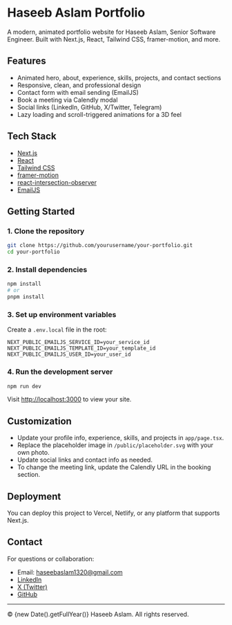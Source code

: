 # Haseeb Aslam Portfolio

A modern, animated portfolio website for Haseeb Aslam, Senior Software Engineer. Built with Next.js, React, Tailwind CSS, framer-motion, and more.

## Features
- Animated hero, about, experience, skills, projects, and contact sections
- Responsive, clean, and professional design
- Contact form with email sending (EmailJS)
- Book a meeting via Calendly modal
- Social links (LinkedIn, GitHub, X/Twitter, Telegram)
- Lazy loading and scroll-triggered animations for a 3D feel

## Tech Stack
- [Next.js](https://nextjs.org/)
- [React](https://react.dev/)
- [Tailwind CSS](https://tailwindcss.com/)
- [framer-motion](https://www.framer.com/motion/)
- [react-intersection-observer](https://www.npmjs.com/package/react-intersection-observer)
- [EmailJS](https://www.emailjs.com/)

## Getting Started

### 1. Clone the repository
```bash
git clone https://github.com/yourusername/your-portfolio.git
cd your-portfolio
```

### 2. Install dependencies
```bash
npm install
# or
pnpm install
```

### 3. Set up environment variables
Create a `.env.local` file in the root:
```
NEXT_PUBLIC_EMAILJS_SERVICE_ID=your_service_id
NEXT_PUBLIC_EMAILJS_TEMPLATE_ID=your_template_id
NEXT_PUBLIC_EMAILJS_USER_ID=your_user_id
```

### 4. Run the development server
```bash
npm run dev
```
Visit [http://localhost:3000](http://localhost:3000) to view your site.

## Customization
- Update your profile info, experience, skills, and projects in `app/page.tsx`.
- Replace the placeholder image in `/public/placeholder.svg` with your own photo.
- Update social links and contact info as needed.
- To change the meeting link, update the Calendly URL in the booking section.

## Deployment
You can deploy this project to Vercel, Netlify, or any platform that supports Next.js.

## Contact
For questions or collaboration:
- Email: haseebaslam1320@gmail.com
- [LinkedIn](https://www.linkedin.com/in/haseeb-aslam-622713b6)
- [X (Twitter)](https://x.com/haseebasla64598)
- [GitHub](https://github.com/haseeb1320)

---

© {new Date().getFullYear()} Haseeb Aslam. All rights reserved. 